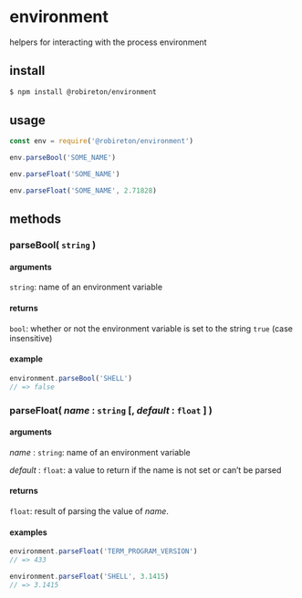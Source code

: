 # environment
helpers for interacting with the process environment


## install
```sh
$ npm install @robireton/environment
```

## usage
```js
const env = require('@robireton/environment')

env.parseBool('SOME_NAME')

env.parseFloat('SOME_NAME')

env.parseFloat('SOME_NAME', 2.71828)

```

## methods

### parseBool( `string` )

#### arguments
`string`: name of an environment variable

#### returns
`bool`: whether or not the environment variable is set to the string `true` (case insensitive)

#### example
```js
environment.parseBool('SHELL')
// => false
```

### parseFloat( *name* : `string` [, *default* : `float` ] )

#### arguments
*name* : `string`: name of an environment variable

*default* : `float`: a value to return if the name is not set or can’t be parsed

#### returns
`float`: result of parsing the value of *name*.

#### examples
```js
environment.parseFloat('TERM_PROGRAM_VERSION')
// => 433
```

```js
environment.parseFloat('SHELL', 3.1415)
// => 3.1415
```

